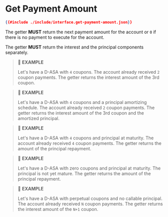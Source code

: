 # Get Payment Amount

```json
{{#include ./include/interface.get-payment-amount.json}}
```

The getter **MUST** return the next payment amount for the account or `0` if there
is no payment to execute for the account.

The getter **MUST** return the interest and the principal components separately.

> 📎 **EXAMPLE**
>
> Let's have a D-ASA with `4` coupons. The account already received `2` coupon payments.
> The getter returns the interest amount of the 3rd coupon.

> 📎 **EXAMPLE**
>
> Let's have a D-ASA with `4` coupons and a principal amortizing schedule. The account
> already received `2` coupon payments. The getter returns the interest amount of
> the 3rd coupon and the amortized principal.

> 📎 **EXAMPLE**
>
> Let's have a D-ASA with `4` coupons and principal at maturity. The account already
> received `4` coupon payments. The getter returns the amount of the principal repayment.

> 📎 **EXAMPLE**
>
> Let's have a D-ASA with zero coupons and principal at maturity. The principal
> is not yet mature. The getter returns the amount of the principal repayment.

> 📎 **EXAMPLE**
>
> Let's have a D-ASA with perpetual coupons and no callable principal. The account
> already received `N` coupon payments. The getter returns the interest amount of
> the `N+1` coupon.
